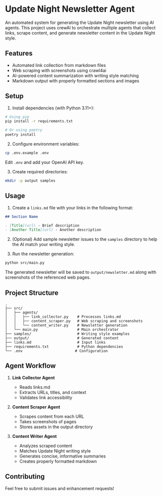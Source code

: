 # Update Night Newsletter Agent

An automated system for generating the Update Night newsletter using AI agents. This project uses crewAI to orchestrate multiple agents that collect links, scrape content, and generate newsletter content in the Update Night style.

## Features

- Automated link collection from markdown files
- Web scraping with screenshots using crawl4ai
- AI-powered content summarization with writing style matching
- Markdown output with properly formatted sections and images

## Setup

1. Install dependencies (with Python 3.11+):

```bash
# Using pip
pip install -r requirements.txt

# Or using poetry
poetry install
```

2. Configure environment variables:

```bash
cp .env.example .env
```

Edit `.env` and add your OpenAI API key.

3. Create required directories:

```bash
mkdir -p output samples
```

## Usage

1. Create a `links.md` file with your links in the following format:

```markdown
## Section Name

- [Title](url) - Brief description
- [Another Title](url) - Another description
```

2. (Optional) Add sample newsletter issues to the `samples` directory to help the AI match your writing style.

3. Run the newsletter generation:

```bash
python src/main.py
```

The generated newsletter will be saved to `output/newsletter.md` along with screenshots of the referenced web pages.

## Project Structure

```
.
├── src/
│   ├── agents/
│   │   ├── link_collector.py    # Processes links.md
│   │   ├── content_scraper.py   # Web scraping and screenshots
│   │   └── content_writer.py    # Newsletter generation
│   └── main.py                  # Main orchestrator
├── samples/                     # Writing style examples
├── output/                      # Generated content
├── links.md                     # Input links
├── requirements.txt             # Python dependencies
└── .env                        # Configuration
```

## Agent Workflow

1. **Link Collector Agent**

   - Reads links.md
   - Extracts URLs, titles, and context
   - Validates link accessibility

2. **Content Scraper Agent**

   - Scrapes content from each URL
   - Takes screenshots of pages
   - Stores assets in the output directory

3. **Content Writer Agent**
   - Analyzes scraped content
   - Matches Update Night writing style
   - Generates concise, informative summaries
   - Creates properly formatted markdown

## Contributing

Feel free to submit issues and enhancement requests!
